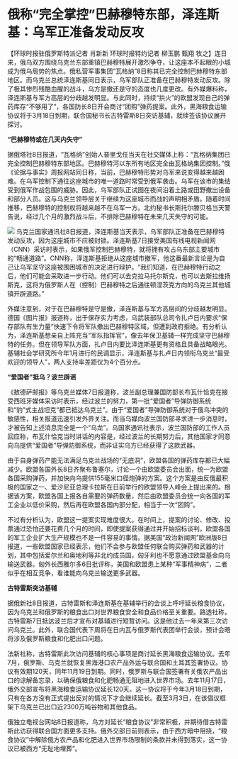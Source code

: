 # 俄称“完全掌控”巴赫穆特东部，泽连斯基：乌军正准备发动反攻

【环球时报驻俄罗斯特派记者 肖新新 环球时报特约记者 柳玉鹏 甄翔
牧之】连日来，俄乌双方围绕乌克兰东部重镇巴赫穆特展开激烈争夺，让这座本不起眼的小城成为俄乌局势的焦点。俄私营军事集团“瓦格纳”8日称其已完全控制巴赫穆特东部地区。而乌克兰总统泽连斯基同日表示，乌军部队正准备在巴赫穆特发动反攻。除了极其惨烈残酷血腥的战斗，乌方是撤还是守的态度也几度更改。有外媒爆料称，泽连斯基与军方高层的分歧越发明显。与此同时，持续“拱火”的欧盟发现自己的弹药库存“不够用了”，各国防长8日开会商讨“团购”弹药提案。此外，黑海粮食运输协议将于3月18日到期，联合国秘书长古特雷斯8日突访基辅，就续签该协议展开探讨。

**“巴赫穆特或在几天内失守”**

据俄塔社8日报道，“瓦格纳”创始人普里戈任当天在社交媒体上称：“瓦格纳集团已完全控制巴赫穆特东部地区。巴赫穆特河以东所有地区完全由瓦格纳集团控制。”俄《论据与事实》周报网站同日称，当前，巴赫穆特形势对乌军来说变得越来越困难。在乌军控制下通往这座城市的唯一道路时常受到俄军袭击。乌军在该市的集结受到俄军作战包围的威胁。因此，乌军部队正试图在夜间沿着土路或田野撤出设备和部分人员。这与乌克兰领导层关于继续为这座城市而战的声明相矛盾。随着时间推移，巴赫穆特的控制权将越来越不在乌军一方。北约秘书长斯托尔滕贝格当天警告说，经过几个月的激烈战斗后，不排除巴赫穆特在未来几天失守的可能。

![](https://inews.gtimg.com/om_bt/ON7HJvVwHx_N8DO7afVuijYDET8vYs0SdDIVCRQA-HNTgAA/1000)
乌克兰国家通讯社8日报道，泽连斯基当天表示，乌军部队正准备在巴赫穆特发动反攻，因为这座城市不应被封锁。泽连斯基7日接受美国有线电视新闻网（CNN）采访时表示，如果俄军控制巴赫穆特，就将拥有攻占乌东部主要城市的“畅通道路”。CNN称，泽连斯基拒绝从这座城市撤军，他这番最新言论是为自己让乌军坚守这座被围困城市的决定进行辩护。“我们知道，在巴赫穆特行动之后，他们可能会采取进一步行动。他们可以去克拉马托尔斯克，也可以去斯拉维扬斯克，这将为俄罗斯人在（控制）巴赫穆特之后通往顿涅茨克方向的乌克兰其他城镇开辟道路。”

外媒注意到，对于在巴赫穆特是守是撤，泽连斯基与军方高层间的分歧越发明显。德国《图片报》报道称，出于保存实力考虑，乌武装部队总司令扎卢日内要求“保存部队有生力量”快速下令将军队撤出巴赫穆特区域，但遭到政府拒绝。有分析认为，泽连斯基想亲自上阵充当“军队指挥官”，像去年保卫基辅一样完成坚守巴赫穆特的任务。但在领导军队方面，扎卢日内要比泽连斯基更有资格且具备战略眼光。基辅社会学研究所今年1月进行的民调显示，泽连斯基与扎卢日内领衔乌克兰“最受欢迎的领导人”，两人支持率差距仅为4个百分点。

**“爱国者”抵乌？波兰辟谣**

《敖德萨邮报》等乌克兰媒体7日报道称，波兰副总理兼国防部长布瓦什恰克在接受西班牙媒体采访时表示，经过波兰的努力，第一批“爱国者”导弹防御系统和“豹”式主战坦克“都已抵达乌克兰”。由于“爱国者”导弹防御系统对于俄乌冲突的敏感性，相关报道迅速引发外界关注。而当乌媒向波兰国防部寻求进一步消息时，才被告知上述消息完全是一个“乌龙”。乌国家通讯社表示，波兰国防部的工作人员回应称，布瓦什恰克当时讲话的内容是，经过波兰的长期努力后，其他国家才同意向乌提供“爱国者”导弹防御系统，而非证实乌方已经获得了这款武器。

由于自身弹药产能无法满足乌克兰战场的“无底洞”，欧盟各国的弹药库存都已大幅减少。欧盟各国外长8日齐聚布鲁塞尔，讨论一个由欧盟委员会出面，统一为欧盟各国采购弹药，并加快向乌提供155毫米口径炮弹的方案。这个方案是由反俄最积极的国家之一、爱沙尼亚总理卡拉斯在日前举行的欧盟领导人峰会上提出来的。根据该方案，欧盟各国上报各自需要的弹药数量，然后由欧盟委员会统一向各国的军工企业以低价采购，然后再在欧盟各国内部分配，相当于一次“团购”。

不过有分析认为，欧盟这一提案实现难度很大。在时间上，提案的讨论、修改、投票通过恐怕还要花费几个月的时间，即使提案获得通过并开始招标谈判，欧盟各国的军工企业扩大生产规模也不是一件容易的事情。据美国“政治新闻网”欧洲版8日报道，一些欧盟国家已经表示，他们不会参与欧盟任何联合购买弹药和武器的计划，其中包括爱尔兰和奥地利等非北约成员国，匈牙利也不愿意通过欧盟基金向乌输送武器。匈外长西雅尔多6日批评称，美国和欧盟患上某种“军事精神病”，二者似乎在相互竞争，看谁能向乌克兰输送更多武器。

**古特雷斯突访基辅**

据俄新社8日报道，古特雷斯和泽连斯基在基辅举行的会谈上呼吁延长粮食协议，因为乌克兰和俄罗斯的粮食出口对世界粮食安全和食品价格至关重要。路透社称，古特雷斯7日抵达波兰后才宣布对基辅进行短暂访问。这是他过去一年来第三次访问乌克兰。此外，联合国代表下周将在日内瓦与俄罗斯代表团举行会谈，预计会晤将涉及俄罗斯粮食和化肥出口问题。

法新社称，古特雷斯此次访问基辅的核心事项是商讨延长黑海粮食运输协议。去年7月，俄罗斯、乌克兰就恢复黑海港口农产品外运与联合国和土耳其签署协议。协议有效期120天，同年11月19日到期。同时，俄罗斯与联合国签署有关俄农产品出口的谅解备忘录，以确保俄粮食和化肥畅通无阻地进入世界市场。去年11月17日，俄外交部宣布将黑海粮食运输协议延长120天。这一协议将于今年3月18日到期，只有在各方没有正式提出反对的情况下才会继续延长。截至3月3日，在该倡议框架下乌克兰已出口近2300万吨谷物和其他食品。

俄独立电视台网站8日报道称，乌方对延长“粮食协议”非常积极，并期待借古特雷斯此访获得联合国方面更多支持。俄外交部日前则表示，由于西方暗中阻挠，“粮食协议”中解除俄方农产品和化肥进入世界市场限制的条款并未得到落实，这一协议已被西方“无耻地埋葬”。

